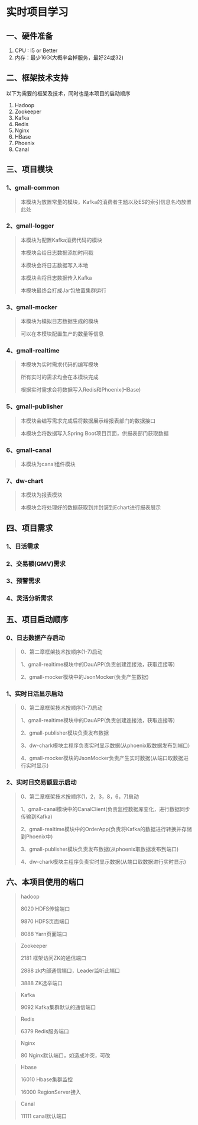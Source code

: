 # 实时项目学习

## 一、硬件准备

1. CPU : I5 or Better
2. 内存：最少16G(大概率会掉服务，最好24或32)



## 二、框架技术支持

以下为需要的框架及技术，同时也是本项目的启动顺序

1. Hadoop
2. Zookeeper
3. Kafka
4. Redis
5. Nginx
6. HBase
7. Phoenix
8. Canal



## 三、项目模块

### 1、gmall-common

> 本模块为放置常量的模块，Kafka的消费者主题以及ES的索引信息名均放置此处

### 2、gmall-logger

>本模块为配置Kafka消费代码的模块
>
>本模块会给日志数据添加时间戳
>
>本模块会将日志数据写入本地
>
>本模块会将日志数据传入Kafka
>
>本模块最终会打成Jar包放置集群运行

### 3、gmall-mocker

>本模块为模拟日志数据生成的模块
>
>可以在本模块配置生产的数量等信息

### 4、gmall-realtime

>本模块为实时需求代码的编写模块
>
>所有实时的需求均会在本模块完成
>
>根据实时需求会将数据写入Redis和Phoenix(HBase)

### 5、gmall-publisher

>本模块会编写需求完成后将数据展示给报表部门的数据接口
>
>本模块会将数据写入Spring Boot项目页面，供报表部门获取数据

### 6、gmall-canal

> 本模块为canal组件模块
>
> 

### 7、dw-chart

> 本模块为报表模块
>
> 本模块会将处理好的数据获取到并封装到Echart进行报表展示



## 四、项目需求

### 1、日活需求

### 2、交易额(GMV)需求

### 3、预警需求

### 4、灵活分析需求



## 五、项目启动顺序

### 0、日志数据产存启动

> 0、第二章框架技术按顺序(1-7)启动
>
> 1、gmall-realtime模块中的DauAPP(负责创建连接池，获取连接等)
>
> 2、gmall-mocker模块中的JsonMocker(负责产生数据)

### 1、实时日活显示启动

>0、第二章框架技术按顺序(1-7)启动
>
>1、gmall-realtime模块中的DauAPP(负责创建连接池，获取连接等)
>
>2、gmall-publisher模块负责发布数据
>
>3、dw-chark模块主程序负责实时显示数据(从phoenix取数据发布到端口)
>
>4、gmall-mocker模块的JsonMocker负责产生实时数据(从端口取数据进行实时显示)

### 2、实时日交易额显示启动

>0、第二章框架技术按顺序(1，2，3，8，6，7)启动
>
>1、gmall-canal模块中的CanalClient(负责监控数据库变化，进行数据同步传输到Kafka)
>
>2、gmall-realtime模块中的OrderApp(负责将Kafka的数据进行转换并存储到Phoenix中)
>
>3、gmall-publisher模块负责发布数据(从phoenix取数据发布到端口)
>
>4、dw-chark模块主程序负责实时显示数据(从端口取数据进行实时显示)



## 六、本项目使用的端口

>hadoop
>
>8020	HDFS传输端口
>
>9870	HDFS页面端口
>
>8088	Yarn页面端口

>Zookeeper
>
>2181	框架访问ZK的通信端口
>
>2888	zk内部通信端口，Leader监听此端口
>
>3888	ZK选举端口

> Kafka
>
> 9092	Kafka集群默认的通信端口

> Redis
>
> 6379	Redis服务端口

> Nginx
>
> 80		Nginx默认端口，如造成冲突，可改

> Hbase
>
> 16010	Hbase集群监控
>
> 16000	RegionServer接入

> Canal
>
> 11111	canal默认端口